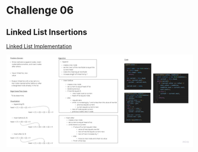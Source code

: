# Challenge 06

## Linked List Insertions

[Linked List Implementation](/challenge-05/LinkedList.js)

![linked-list-insertions](/img/linked-list-insertions.jpg)
